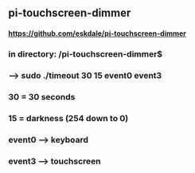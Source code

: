 
## pi-touchscreen-dimmer

#### https://github.com/eskdale/pi-touchscreen-dimmer

### in directory: /pi-touchscreen-dimmer$

### ––> sudo ./timeout 30 15 event0 event3

### 30 = 30 seconds

### 15 = darkness (254 down to 0)

###  event0 –>  keyboard

###  event3 –>  touchscreen
